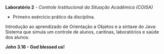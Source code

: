**Laboratório 2** - *Controle Institucional da Situação Acadêmica (COISA)*

- Primeiro exércicio prático da discíplina.

Introdução ao aprendizado de Orientação a Objetos e a síntaxe do Java: Sistema que simula um controle de alunos, cantinas, laboratórios e saúde dos alunos.

**John 3.16 - God blessed us!**
